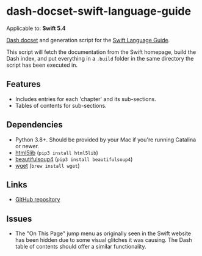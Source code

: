 # dash-docset-swift-language-guide

Applicable to: **Swift 5.4**

[Dash docset](https://github.com/Kapeli/Dash-User-Contributions) and generation script for the [Swift Language Guide](https://docs.swift.org/swift-book/LanguageGuide/).

This script will fetch the documentation from the Swift homepage, build the Dash index, and put everything in a `.build` folder in the same directory the script has been executed in.

## Features

- Includes entries for each 'chapter' and its sub-sections.
- Tables of contents for sub-sections.

## Dependencies

- Python 3.8+. Should be provided by your Mac if you're running Catalina or newer.
- [html5lib](https://pypi.org/project/html5lib/) (`pip3 install html5lib`)
- [beautifulsoup4](https://www.crummy.com/software/BeautifulSoup/) (`pip3 install beautifulsoup4`)
- [wget](https://www.gnu.org/software/wget/) (`brew install wget`)

## Links

- [GitHub repository](https://github.com/roeybiran/dash-docset-swift-5.3-language-guide)

## Issues

- The "On This Page" jump menu as originally seen in the Swift website has been hidden due to some visual glitches it was causing. The Dash table of contents should offer a similar functionality.